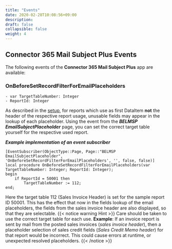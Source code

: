 ```yaml
---
title: "Events"
date: 2020-02-28T10:08:56+09:00
description: 
draft: false
collapsible: false
weight: 4
---
```

## Connector 365 Mail Subject Plus Events

The following events of the **Connector 365 Mail Subject Plus** app are available:

### OnBeforeSetRecordFilterForEmailPlaceholders
```al
- var TargetTableNumber: Integer
- ReportId: Integer
```

As described in the [setup](/en-us/apps/mail-subject-plus/first-steps/setup), for reports which use as first DataItem **not** the header of the respective report usage, unusable fields may appear in the lookup of each placeholder.
Using the event from the ***BELMSP EmailSubjectPlaceholder*** page, you can set the correct target table yourself for the respective used report.


***Example implementation of an event subscriber***
```al
[EventSubscriber(ObjectType::Page, Page::"BELMSP EmailSubjectPlaceholder", 'OnBeforeSetRecordFilterForEmailPlaceholders', '', false, false)]
local procedure OnBeforeSetRecordFilterForEmailPlaceholders(var TargetTableNumber: Integer; ReportId: Integer);
begin
    if ReportId = 50001 then
        TargetTableNumber := 112;
end;
```
Here the target table 112 (Sales Invoice Header) is set for the sample report ID 50001. This has the effect that now in the fields lookup
of the email placeholders, the fields from the sales invoice header are also displayed, so that they are selectable.
{{< notice warning Hint >}}
Care should be taken to use the correct target table for each use.
**Example**: If an invoice report is sent by mail from the posted sales invoices (*sales invoice header*), then a placeholder selection of sales credit fields (*Sales Credit Memo header*) for that report would be incorrect. This could cause errors at runtime, or unexpected resolved placeholders.
{{< /notice >}}
